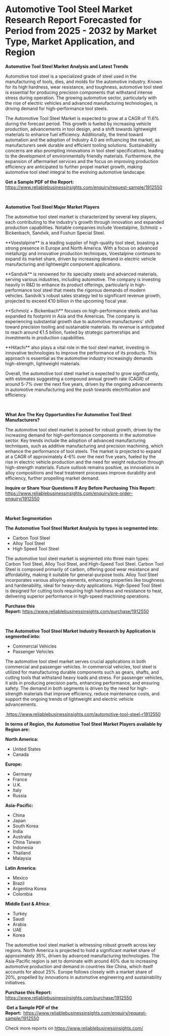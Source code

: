 <p><h1>Automotive Tool Steel Market Research Report Forecasted for Period from 2025 -  2032 by Market Type, Market Application, and Region</h1></p><p><strong>Automotive Tool Steel Market Analysis and Latest Trends</strong></p>
<p><p>Automotive tool steel is a specialized grade of steel used in the manufacturing of tools, dies, and molds for the automotive industry. Known for its high hardness, wear resistance, and toughness, automotive tool steel is essential for producing precision components that withstand intense stress during operation. The growing automotive sector, particularly with the rise of electric vehicles and advanced manufacturing technologies, is driving demand for high-performance tool steels.</p><p>The Automotive Tool Steel Market is expected to grow at a CAGR of 11.6% during the forecast period. This growth is fueled by increasing vehicle production, advancements in tool design, and a shift towards lightweight materials to enhance fuel efficiency. Additionally, the trend toward automation and the adoption of Industry 4.0 are influencing the market, as manufacturers seek durable and efficient tooling solutions. Sustainability concerns are also prompting innovations in tool steel specifications, leading to the development of environmentally friendly materials. Furthermore, the expansion of aftermarket services and the focus on improving production efficiency are anticipated to further propel market growth, making automotive tool steel integral to the evolving automotive landscape.</p></p>
<p><strong>Get a Sample PDF of the Report:&nbsp;</strong> <a href="https://www.reliablebusinessinsights.com/enquiry/request-sample/1912550?utm_campaign=1877&utm_medium=2&utm_source=Github&utm_content=ia&utm_term=04022025&utm_id=automotive-tool-steel">https://www.reliablebusinessinsights.com/enquiry/request-sample/1912550</a></p>
<p>&nbsp;</p>
<p><strong>Automotive Tool Steel Major Market Players</strong></p>
<p><p>The automotive tool steel market is characterized by several key players, each contributing to the industry's growth through innovation and expanded production capabilities. Notable companies include Voestalpine, Schmolz + Bickenbach, Sandvik, and Fushun Special Steel.</p><p>**Voestalpine** is a leading supplier of high-quality tool steel, boasting a strong presence in Europe and North America. With a focus on advanced metallurgy and innovative production techniques, Voestalpine continues to expand its market share, driven by increasing demand in electric vehicle manufacturing and lightweight component applications.</p><p>**Sandvik** is renowned for its specialty steels and advanced materials, serving various industries, including automotive. The company is investing heavily in R&D to enhance its product offerings, particularly in high-performance tool steel that meets the rigorous demands of modern vehicles. Sandvik's robust sales strategy led to significant revenue growth, projected to exceed €10 billion in the upcoming fiscal year.</p><p>**Schmolz + Bickenbach** focuses on high-performance steels and has expanded its footprint in Asia and the Americas. The company is experiencing substantial growth due to automotive manufacturers' shift toward precision tooling and sustainable materials. Its revenue is anticipated to reach around €1.5 billion, fueled by strategic partnerships and investments in production capabilities.</p><p>**Hitachi** also plays a vital role in the tool steel market, investing in innovative technologies to improve the performance of its products. This approach is essential as the automotive industry increasingly demands high-strength, lightweight materials.</p><p>Overall, the automotive tool steel market is expected to grow significantly, with estimates suggesting a compound annual growth rate (CAGR) of around 5-7% over the next five years, driven by the ongoing advancements in automotive manufacturing and the push towards electrification and efficiency.</p></p>
<p>&nbsp;</p>
<p><strong>What Are The Key Opportunities For Automotive Tool Steel Manufacturers?</strong></p>
<p><p>The automotive tool steel market is poised for robust growth, driven by the increasing demand for high-performance components in the automotive sector. Key trends include the adoption of advanced manufacturing techniques, such as additive manufacturing and precision machining, which enhance the performance of tool steels. The market is projected to expand at a CAGR of approximately 4-6% over the next five years, fueled by the rise in electric vehicle production and the need for weight reduction through high-strength materials. Future outlook remains positive, as innovations in alloy compositions and heat treatment processes improve durability and efficiency, further propelling market demand.</p></p>
<p><strong>Inquire or Share Your Questions If Any Before Purchasing This Report:</strong> <a href="https://www.reliablebusinessinsights.com/enquiry/pre-order-enquiry/1912550?utm_campaign=1877&utm_medium=2&utm_source=Github&utm_content=ia&utm_term=04022025&utm_id=automotive-tool-steel">https://www.reliablebusinessinsights.com/enquiry/pre-order-enquiry/1912550</a></p>
<p>&nbsp;</p>
<p><strong>Market Segmentation</strong></p>
<p><strong>The Automotive Tool Steel Market Analysis by types is segmented into:</strong></p>
<p><ul><li>Carbon Tool Steel</li><li>Alloy Tool Steel</li><li>High Speed Tool Steel</li></ul></p>
<p><p>The automotive tool steel market is segmented into three main types: Carbon Tool Steel, Alloy Tool Steel, and High-Speed Tool Steel. Carbon Tool Steel is composed primarily of carbon, offering good wear resistance and affordability, making it suitable for general-purpose tools. Alloy Tool Steel incorporates various alloying elements, enhancing properties like toughness and hardenability, ideal for heavy-duty applications. High-Speed Tool Steel is designed for cutting tools requiring high hardness and resistance to heat, delivering superior performance in high-speed machining operations.</p></p>
<p><strong>Purchase this Report:&nbsp;</strong><a href="https://www.reliablebusinessinsights.com/purchase/1912550?utm_campaign=1877&utm_medium=2&utm_source=Github&utm_content=ia&utm_term=04022025&utm_id=automotive-tool-steel">https://www.reliablebusinessinsights.com/purchase/1912550</a></p>
<p>&nbsp;</p>
<p><strong>The Automotive Tool Steel Market Industry Research by Application is segmented into:</strong></p>
<p><ul><li>Commercial Vehicles</li><li>Passenger Vehicles</li></ul></p>
<p><p>The automotive tool steel market serves crucial applications in both commercial and passenger vehicles. In commercial vehicles, tool steel is utilized for manufacturing durable components such as gears, shafts, and cutting tools that withstand heavy loads and stress. For passenger vehicles, it aids in producing precision parts, enhancing performance, and ensuring safety. The demand in both segments is driven by the need for high-strength materials that improve efficiency, reduce maintenance costs, and support the ongoing trends of lightweight and electric vehicle advancements.</p></p>
<p><a href="https://www.reliablebusinessinsights.com/automotive-tool-steel-r1912550?utm_campaign=1877&utm_medium=2&utm_source=Github&utm_content=ia&utm_term=04022025&utm_id=automotive-tool-steel">&nbsp;https://www.reliablebusinessinsights.com/automotive-tool-steel-r1912550</a></p>
<p><strong>In terms of Region, the Automotive Tool Steel Market Players available by Region are:</strong></p>
<p>
    <p> <strong> North America: </strong>
        <ul>
            <li>United States</li>
            <li>Canada</li>
        </ul>
        </p> 
    <p> <strong> Europe: </strong>
        <ul>
            <li>Germany</li>
            <li>France</li>
            <li>U.K.</li>
            <li>Italy</li>
            <li>Russia</li>
        </ul>
        </p> 
    <p> <strong> Asia-Pacific: </strong>
        <ul>
            <li>China</li>
            <li>Japan</li>
            <li>South Korea</li>
            <li>India</li>
            <li>Australia</li>
            <li>China Taiwan</li>
            <li>Indonesia</li>
            <li>Thailand</li>
            <li>Malaysia</li>
        </ul>
        </p> 
    <p> <strong> Latin America: </strong>
        <ul>
            <li>Mexico</li>
            <li>Brazil</li>
            <li>Argentina Korea</li>
            <li>Colombia</li>
        </ul>
        </p> 
    <p> <strong> Middle East & Africa: </strong>
        <ul>
            <li>Turkey</li>
            <li>Saudi</li>
            <li>Arabia</li>
            <li>UAE</li>
            <li>Korea</li>
        </ul>
    </p>
    </p>
<p><p>The automotive tool steel market is witnessing robust growth across key regions. North America is projected to hold a significant market share of approximately 35%, driven by advanced manufacturing technologies. The Asia-Pacific region is set to dominate with around 40% due to increasing automotive production and demand in countries like China, which itself accounts for about 25%. Europe follows closely with a market share of 20%, propelled by innovations in automotive engineering and sustainability initiatives.</p></p>
<p><strong>Purchase this Report: </strong><a href="https://www.reliablebusinessinsights.com/purchase/1912550?utm_campaign=1877&utm_medium=2&utm_source=Github&utm_content=ia&utm_term=04022025&utm_id=automotive-tool-steel">https://www.reliablebusinessinsights.com/purchase/1912550</a></p>
<p>&nbsp;<strong>Get a Sample PDF of the Report:&nbsp;&nbsp;</strong><a href="https://www.reliablebusinessinsights.com/enquiry/request-sample/1912550?utm_campaign=1877&utm_medium=2&utm_source=Github&utm_content=ia&utm_term=04022025&utm_id=automotive-tool-steel">https://www.reliablebusinessinsights.com/enquiry/request-sample/1912550</a></p>
<p><strong></strong></p>
<p>Check more reports on <a href="https://www.reliablebusinessinsights.com/?utm_campaign=1877&utm_medium=2&utm_source=Github&utm_content=ia&utm_term=04022025&utm_id=automotive-tool-steel">https://www.reliablebusinessinsights.com/</a></p>